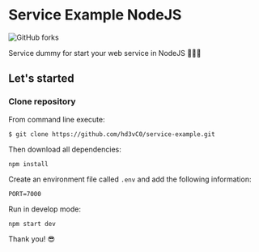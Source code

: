 # Service Example NodeJS

![GitHub forks](https://img.shields.io/github/forks/hd3vc0/service-example?style=social) 

Service dummy for start your web service in NodeJS 👨🏻‍💻

## **Let's started**

### Clone repository
From command line execute:
```
$ git clone https://github.com/hd3vC0/service-example.git
```

Then download all dependencies:

```
npm install
```
Create an environment file called ```.env``` and add the following information:

```
PORT=7000
```

Run in develop mode:

```
npm start dev
```

Thank you! 😎